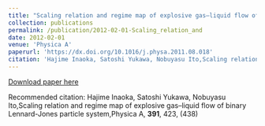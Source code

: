 ```yaml
---
title: "Scaling relation and regime map of explosive gas–liquid flow of binary Lennard-Jones particle system"
collection: publications
permalink: /publication/2012-02-01-Scaling_relation_and
date: 2012-02-01
venue: 'Physica A'
paperurl: 'https://dx.doi.org/10.1016/j.physa.2011.08.018'
citation: 'Hajime Inaoka, Satoshi Yukawa, Nobuyasu Ito,Scaling relation and regime map of explosive gas–liquid flow of binary Lennard-Jones particle system,Physica A, <b>391</b>, 423, (438)'
---
```


<a href='https://dx.doi.org/10.1016/j.physa.2011.08.018'>Download paper here</a>

Recommended citation: Hajime Inaoka, Satoshi Yukawa, Nobuyasu Ito,Scaling relation and regime map of explosive gas–liquid flow of binary Lennard-Jones particle system,Physica A, <b>391</b>, 423, (438)